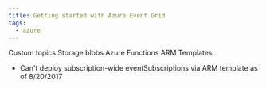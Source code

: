 ```yaml
---
title: Getting started with Azure Event Grid
tags:
  - azure
---
```


Custom topics
Storage blobs
Azure Functions
ARM Templates
* Can't deploy subscription-wide eventSubscriptions via ARM template as of 8/20/2017